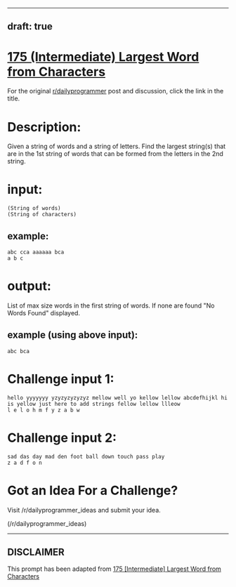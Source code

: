 ---
draft: true
----

# [175 (Intermediate) Largest Word from Characters](https://www.reddit.com/r/dailyprogrammer/comments/2dgd5v/8132014_challenge_175_intermediate_largest_word/)

For the original [r/dailyprogrammer](https://www.reddit.com/r/dailyprogrammer/) post and discussion, click the link in the title.

# Description:
Given a string of words and a string of letters. Find the largest string(s) that are in the 1st string of words that can be formed from the letters in the 2nd string.

# input:

```
(String of words)
(String of characters)
```
## example:

```
abc cca aaaaaa bca
a b c
```
# output:
List of max size words in the first string of words. If none are found "No Words Found" displayed.

## example (using above input):

```
abc bca
```
# Challenge input 1:

```
hello yyyyyyy yzyzyzyzyzyz mellow well yo kellow lellow abcdefhijkl hi is yellow just here to add strings fellow lellow llleow 
l e l o h m f y z a b w
```
# Challenge input 2:

```
sad das day mad den foot ball down touch pass play
z a d f o n
```
# Got an Idea For a Challenge?
Visit /r/dailyprogrammer_ideas and submit your idea. 

(/r/dailyprogrammer_ideas)

----
## **DISCLAIMER**
This prompt has been adapted from [175 [Intermediate] Largest Word from Characters](https://www.reddit.com/r/dailyprogrammer/comments/2dgd5v/8132014_challenge_175_intermediate_largest_word/
)
